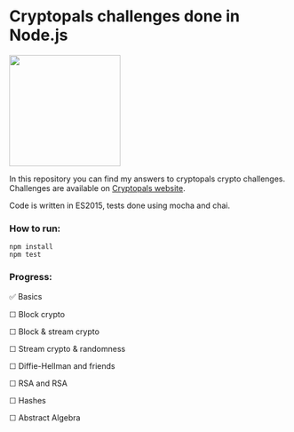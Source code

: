 # Cryptopals challenges done in Node.js

<img src="https://upload.wikimedia.org/wikipedia/commons/7/7e/Node.js_logo_2015.svg" width="200"/>

In this repository you can find my answers to cryptopals crypto challenges. Challenges are available on [Cryptopals website](http://cryptopals.com/).

Code is written in ES2015, tests done using mocha and chai.

### How to run:

```
npm install
npm test
```

### Progress:

&#9989;  Basics

&#9744; Block crypto

&#9744; Block & stream crypto

&#9744; Stream crypto & randomness

&#9744; Diffie-Hellman and friends

&#9744; RSA and RSA

&#9744; Hashes

&#9744; Abstract Algebra 
